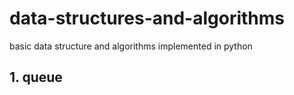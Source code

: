 # data-structures-and-algorithms
basic data structure and algorithms implemented in python 
## 1. queue

